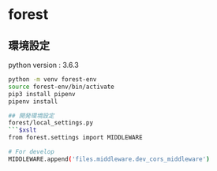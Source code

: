 # forest

## 環境設定
python version : 3.6.3
```bash
python -m venv forest-env
source forest-env/bin/activate
pip3 install pipenv
pipenv install

## 開発環境設定
forest/local_settings.py
```$xslt
from forest.settings import MIDDLEWARE

# For develop
MIDDLEWARE.append('files.middleware.dev_cors_middleware')
``````

